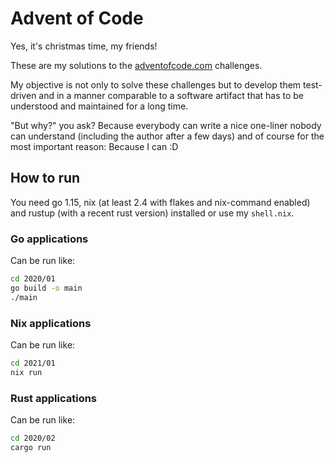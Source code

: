 # Advent of Code

Yes, it's christmas time, my friends!

These are my solutions to the [adventofcode.com](https://adventofcode.com/) challenges.

My objective is not only to solve these challenges but to develop them test-driven and in a manner comparable to a
software artifact that has to be understood and maintained for a long time.

"But why?" you ask? Because everybody can write a nice one-liner nobody can understand (including the author after a few
days) and of course for the most important reason: Because I can :D

## How to run

You need go 1.15, nix (at least 2.4 with flakes and nix-command enabled) and rustup (with a recent rust version)
installed or use my `shell.nix`.

### Go applications

Can be run like:

```sh
cd 2020/01
go build -o main
./main
```

### Nix applications

Can be run like:

```sh
cd 2021/01
nix run
```

### Rust applications

Can be run like:

```sh
cd 2020/02
cargo run
```
